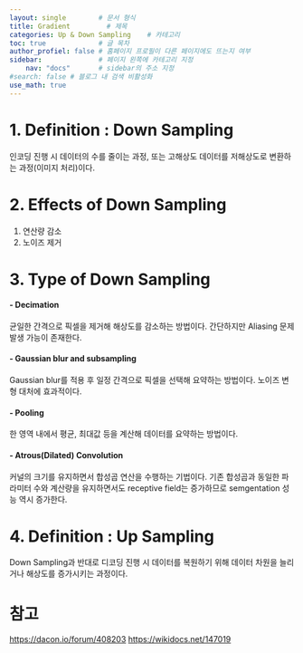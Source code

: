 ```yaml
---
layout: single        # 문서 형식
title: Gradient         # 제목
categories: Up & Down Sampling    # 카테고리
toc: true             # 글 목차
author_profiel: false # 홈페이지 프로필이 다른 페이지에도 뜨는지 여부
sidebar:              # 페이지 왼쪽에 카테고리 지정
    nav: "docs"       # sidebar의 주소 지정
#search: false # 블로그 내 검색 비활성화
use_math: true
---
```

# 1. Definition : Down Sampling
인코딩 진행 시 데이터의 수를 줄이는 과정, 또는 고해상도 데이터를 저해상도로 변환하는 과정(이미지 처리)이다.

# 2. Effects of Down Sampling
1. 연산량 감소
2. 노이즈 제거 

# 3. Type of Down Sampling
#### - Decimation
균일한 간격으로 픽셀을 제거해 해상도를 감소하는 방법이다. 간단하지만 Aliasing 문제 발생 가능이 존재한다.

#### - Gaussian blur and subsampling 
Gaussian blur를 적용 후 일정 간격으로 픽셀을 선택해 요약하는 방법이다. 노이즈 변형 대처에 효과적이다.

#### - Pooling
한 영역 내에서 평균, 최대값 등을 계산해 데이터를 요약하는 방법이다.

#### - Atrous(Dilated) Convolution
커널의 크기를 유지하면서 합성곱 연산을 수행하는 기법이다. 기존 합성곱과 동일한 파라미터 수와 계산량을 유지하면서도 receptive field는 증가하므로 semgentation 성능 역시 증가한다.

# 4. Definition : Up Sampling
Down Sampling과 반대로 디코딩 진행 시 데이터를 복원하기 위해 데이터 차원을 늘리거나 해상도를 증가시키는 과정이다.







# 참고

https://dacon.io/forum/408203
https://wikidocs.net/147019

